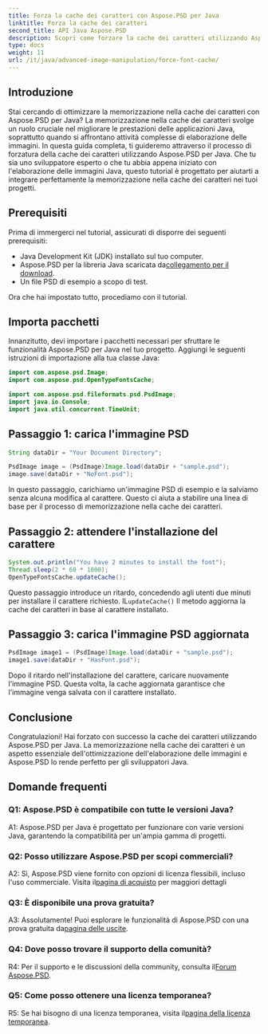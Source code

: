 ```yaml
---
title: Forza la cache dei caratteri con Aspose.PSD per Java
linktitle: Forza la cache dei caratteri
second_title: API Java Aspose.PSD
description: Scopri come forzare la cache dei caratteri utilizzando Aspose.PSD per Java. Ottimizza l'elaborazione delle immagini e migliora le prestazioni con questa guida passo passo.
type: docs
weight: 11
url: /it/java/advanced-image-manipulation/force-font-cache/
---
```

## Introduzione

Stai cercando di ottimizzare la memorizzazione nella cache dei caratteri con Aspose.PSD per Java? La memorizzazione nella cache dei caratteri svolge un ruolo cruciale nel migliorare le prestazioni delle applicazioni Java, soprattutto quando si affrontano attività complesse di elaborazione delle immagini. In questa guida completa, ti guideremo attraverso il processo di forzatura della cache dei caratteri utilizzando Aspose.PSD per Java. Che tu sia uno sviluppatore esperto o che tu abbia appena iniziato con l'elaborazione delle immagini Java, questo tutorial è progettato per aiutarti a integrare perfettamente la memorizzazione nella cache dei caratteri nei tuoi progetti.

## Prerequisiti

Prima di immergerci nel tutorial, assicurati di disporre dei seguenti prerequisiti:

- Java Development Kit (JDK) installato sul tuo computer.
-  Aspose.PSD per la libreria Java scaricata da[collegamento per il download](https://releases.aspose.com/psd/java/).
- Un file PSD di esempio a scopo di test.

Ora che hai impostato tutto, procediamo con il tutorial.

## Importa pacchetti

Innanzitutto, devi importare i pacchetti necessari per sfruttare le funzionalità Aspose.PSD per Java nel tuo progetto. Aggiungi le seguenti istruzioni di importazione alla tua classe Java:

```java
import com.aspose.psd.Image;
import com.aspose.psd.OpenTypeFontsCache;

import com.aspose.psd.fileformats.psd.PsdImage;
import java.io.Console;
import java.util.concurrent.TimeUnit;
```

## Passaggio 1: carica l'immagine PSD

```java
String dataDir = "Your Document Directory";

PsdImage image = (PsdImage)Image.load(dataDir + "sample.psd");
image.save(dataDir + "NoFont.psd");
```

In questo passaggio, carichiamo un'immagine PSD di esempio e la salviamo senza alcuna modifica al carattere. Questo ci aiuta a stabilire una linea di base per il processo di memorizzazione nella cache dei caratteri.

## Passaggio 2: attendere l'installazione del carattere

```java
System.out.println("You have 2 minutes to install the font");
Thread.sleep(2 * 60 * 1000);
OpenTypeFontsCache.updateCache();
```

 Questo passaggio introduce un ritardo, concedendo agli utenti due minuti per installare il carattere richiesto. IL`updateCache()` Il metodo aggiorna la cache dei caratteri in base al carattere installato.

## Passaggio 3: carica l'immagine PSD aggiornata

```java
PsdImage image1 = (PsdImage)Image.load(dataDir + "sample.psd");
image1.save(dataDir + "HasFont.psd");
```

Dopo il ritardo nell'installazione del carattere, caricare nuovamente l'immagine PSD. Questa volta, la cache aggiornata garantisce che l'immagine venga salvata con il carattere installato.

## Conclusione

Congratulazioni! Hai forzato con successo la cache dei caratteri utilizzando Aspose.PSD per Java. La memorizzazione nella cache dei caratteri è un aspetto essenziale dell'ottimizzazione dell'elaborazione delle immagini e Aspose.PSD lo rende perfetto per gli sviluppatori Java.

## Domande frequenti

### Q1: Aspose.PSD è compatibile con tutte le versioni Java?

A1: Aspose.PSD per Java è progettato per funzionare con varie versioni Java, garantendo la compatibilità per un'ampia gamma di progetti.

### Q2: Posso utilizzare Aspose.PSD per scopi commerciali?

 A2: Sì, Aspose.PSD viene fornito con opzioni di licenza flessibili, incluso l'uso commerciale. Visita il[pagina di acquisto](https://purchase.aspose.com/buy) per maggiori dettagli

### Q3: È disponibile una prova gratuita?

 A3: Assolutamente! Puoi esplorare le funzionalità di Aspose.PSD con una prova gratuita da[pagina delle uscite](https://releases.aspose.com/).

### Q4: Dove posso trovare il supporto della comunità?

 R4: Per il supporto e le discussioni della community, consulta il[Forum Aspose.PSD](https://forum.aspose.com/c/psd/34).

### Q5: Come posso ottenere una licenza temporanea?

 R5: Se hai bisogno di una licenza temporanea, visita il[pagina della licenza temporanea](https://purchase.aspose.com/temporary-license/).